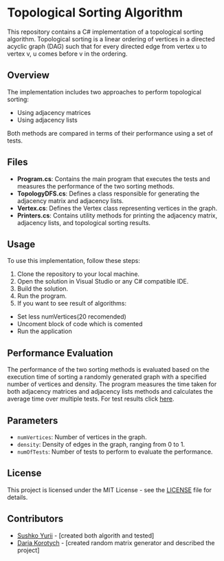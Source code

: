 # Topological Sorting Algorithm

This repository contains a C# implementation of a topological sorting algorithm. Topological sorting is a linear ordering of vertices in a directed acyclic graph (DAG) such that for every directed edge from vertex u to vertex v, u comes before v in the ordering.

## Overview

The implementation includes two approaches to perform topological sorting:
- Using adjacency matrices
- Using adjacency lists

Both methods are compared in terms of their performance using a set of tests.

## Files

- **Program.cs**: Contains the main program that executes the tests and measures the performance of the two sorting methods.
- **TopologyDFS.cs**: Defines a class responsible for generating the adjacency matrix and adjacency lists.
- **Vertex.cs**: Defines the Vertex class representing vertices in the graph.
- **Printers.cs**: Contains utility methods for printing the adjacency matrix, adjacency lists, and topological sorting results.

## Usage

To use this implementation, follow these steps:

1. Clone the repository to your local machine.
2. Open the solution in Visual Studio or any C# compatible IDE.
3. Build the solution.
4. Run the program.
5. If you want to see result of algorithms:
  - Set less numVertices(20 recomended)
  - Uncoment block of code which is comented
  - Run the application

## Performance Evaluation

The performance of the two sorting methods is evaluated based on the execution time of sorting a randomly generated graph with a specified number of vertices and density. The program measures the time taken for both adjacency matrices and adjacency lists methods and calculates the average time over multiple tests. For test results click [here](https://www.notion.so/Discrete-mathematics-project-0ad38f64901e4edc9a3a2ef7bc7aa6c3?pvs=4).

## Parameters

- `numVertices`: Number of vertices in the graph.
- `density`: Density of edges in the graph, ranging from 0 to 1.
- `numOfTests`: Number of tests to perform to evaluate the performance.

## License

This project is licensed under the MIT License - see the [LICENSE](LICENSE) file for details.

## Contributors

- [Sushko Yurii](https://github.com/YuriiSushko) - [created both algorith and tested]
- [Daria Korotych](https://github.com/Daria-Korotych) - [created random matrix generator and described the project]
